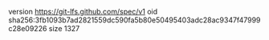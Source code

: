 version https://git-lfs.github.com/spec/v1
oid sha256:3fb1093b7ad2821559dc590fa5b80e50495403adc28ac9347f47999c28e09226
size 1327
